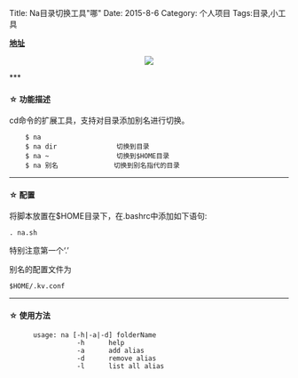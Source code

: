 Title: Na目录切换工具"哪"
Date: 2015-8-6
Category: 个人项目
Tags:目录,小工具

**[地址](https://github.com/mawentao007/na)**
<p align="center">
<img class="embeded-img" src="/images/na.jpg">
</p>
***
<h4>&#9734;&nbsp;功能描述</h4>

cd命令的扩展工具，支持对目录添加别名进行切换。
        
        $ na 
        $ na dir               切换到目录 
        $ na ~                 切换到$HOME目录
        $ na 别名              切换到别名指代的目录

***
<h4>&#9734;&nbsp;配置</h4>

将脚本放置在$HOME目录下，在.bashrc中添加如下语句:

	. na.sh  
   
特别注意第一个‘.’
    
别名的配置文件为
	
    $HOME/.kv.conf
    
***
<h4>&#9734;&nbsp;使用方法</h4>

          usage: na [-h|-a|-d] folderName
                     -h      help
                     -a      add alias
                     -d      remove alias
                     -l      list all alias
